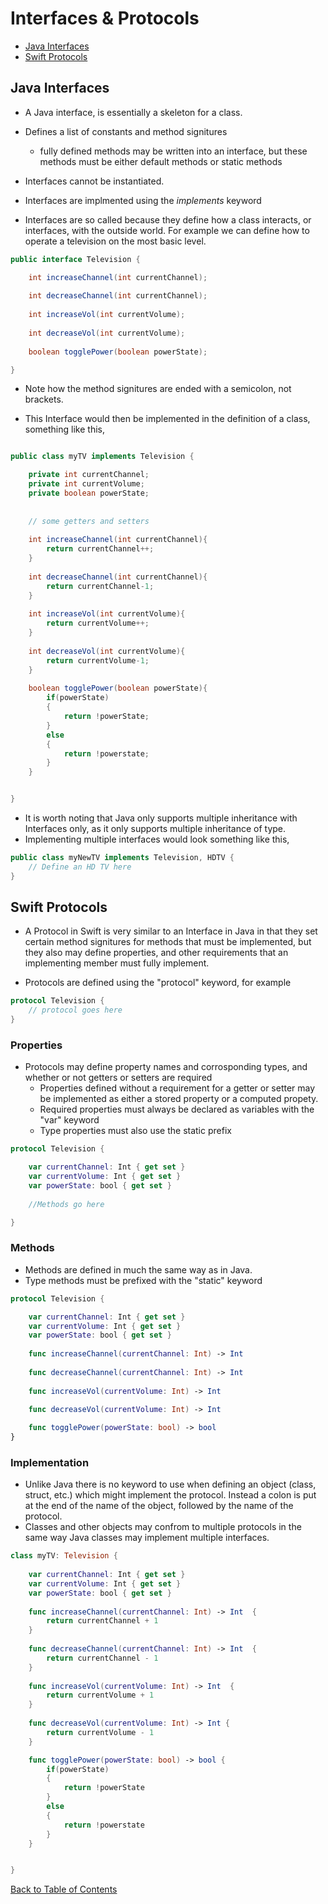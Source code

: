 # Interfaces & Protocols

* [Java Interfaces](#java-interfaces)
* [Swift Protocols](#swift-protocols)


## Java Interfaces

* A Java interface, is essentially a skeleton for a class. 
* Defines a list of constants and method signitures
    * fully defined methods may be written into an interface, but these methods must be either default methods or static methods
* Interfaces cannot be instantiated.
* Interfaces are implmented using the *implements* keyword

* Interfaces are so called because they define how a class interacts, or interfaces, with the outside world. For example we can define how to operate a television on the most basic level.

```java
public interface Television {

    int increaseChannel(int currentChannel);
    
    int decreaseChannel(int currentChannel);
    
    int increaseVol(int currentVolume);
    
    int decreaseVol(int currentVolume);
    
    boolean togglePower(boolean powerState);

}
```
* Note how the method signitures are ended with a semicolon, not brackets.

* This Interface would then be implemented in the definition of a class, something like this,

```java

public class myTV implements Television {

    private int currentChannel;
    private int currentVolume;
    private boolean powerState;
    
    
    // some getters and setters
    
    int increaseChannel(int currentChannel){
        return currentChannel++;
    }
    
    int decreaseChannel(int currentChannel){
        return currentChannel-1;
    }
    
    int increaseVol(int currentVolume){
        return currentVolume++;
    }
    
    int decreaseVol(int currentVolume){
        return currentVolume-1;
    }
    
    boolean togglePower(boolean powerState){
        if(powerState)
        {
            return !powerState;
        }
        else
        {
            return !powerstate;
        }
    }


}
```
* It is worth noting that Java only supports multiple inheritance with Interfaces only, as it only supports multiple inheritance of type. 
* Implementing multiple interfaces would look something like this,

```java
public class myNewTV implements Television, HDTV { 
    // Define an HD TV here 
}
```


## Swift Protocols

* A Protocol in Swift is very similar to an Interface in Java in that they set certain method signitures for methods that must be implemented, but they also may define properties, and other requirements that an implementing member must fully implement.

* Protocols are defined using the "protocol" keyword, for example 

```swift
protocol Television {
    // protocol goes here
}
```

### Properties

* Protocols may define property names and corrosponding types, and whether or not getters or setters are required
    * Properties defined without a requirement for a getter or setter may be implemented as either a stored property or a computed propety.
    * Required properties must always be declared as variables with the "var" keyword
    * Type properties must also use the static prefix
    
```swift
protocol Television {

    var currentChannel: Int { get set }
    var currentVolume: Int { get set }
    var powerState: bool { get set }
    
    //Methods go here

}
```
### Methods

* Methods are defined in much the same way as in Java.
* Type methods must be prefixed with the "static" keyword

```swift
protocol Television {

    var currentChannel: Int { get set }
    var currentVolume: Int { get set }
    var powerState: bool { get set }
    
    func increaseChannel(currentChannel: Int) -> Int 
    
    func decreaseChannel(currentChannel: Int) -> Int
    
    func increaseVol(currentVolume: Int) -> Int
    
    func decreaseVol(currentVolume: Int) -> Int

    func togglePower(powerState: bool) -> bool
}
```

### Implementation

* Unlike Java there is no keyword to use when defining an object (class, struct, etc.) which might implement the protocol. Instead a colon is put at the end of the name of the object, followed by the name of the protocol.
* Classes and other objects may confrom to multiple protocols in the same way Java classes may implement multiple interfaces.



```swift
class myTV: Television {
    
    var currentChannel: Int { get set }
    var currentVolume: Int { get set }
    var powerState: bool { get set }
    
    func increaseChannel(currentChannel: Int) -> Int  {
        return currentChannel + 1
    }
    
    func decreaseChannel(currentChannel: Int) -> Int  {
        return currentChannel - 1
    }
    
    func increaseVol(currentVolume: Int) -> Int  {
        return currentVolume + 1
    }
    
    func decreaseVol(currentVolume: Int) -> Int {
        return currentVolume - 1
    }

    func togglePower(powerState: bool) -> bool {
        if(powerState)
        {
            return !powerState
        }
        else
        {
            return !powerstate
        }
    }


}
```



[Back to Table of Contents](README.md)